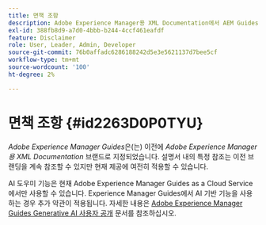 ```yaml
---
title: 면책 조항
description: Adobe Experience Manager용 XML Documentation에서 AEM Guides으로 제품 이름이 변경된 문제를 해결하기 위한 면책조항입니다.
exl-id: 388fb8d9-a7d0-4bbb-b244-4ccf461eafdf
feature: Disclaimer
role: User, Leader, Admin, Developer
source-git-commit: 76b0affadc6286188242d5e3e5621137d7bee5cf
workflow-type: tm+mt
source-wordcount: '100'
ht-degree: 2%

---
```


# 면책 조항 {#id2263D0P0TYU}

*Adobe Experience Manager Guides*&#x200B;은(는) 이전에 *Adobe Experience Manager용 XML Documentation* 브랜드로 지정되었습니다. 설명서 내의 특정 참조는 이전 브랜딩을 계속 참조할 수 있지만 현재 제공에 여전히 적용할 수 있습니다.

AI 도우미 기능은 현재 Adobe Experience Manager Guides as a Cloud Service에서만 사용할 수 있습니다. Experience Manager Guides에서 AI 기반 기능을 사용하는 경우 추가 약관이 적용됩니다. 자세한 내용은 [Adobe Experience Manager Guides Generative AI 사용자 공개](adobe-generative-ai-disclosures.md) 문서를 참조하십시오.

